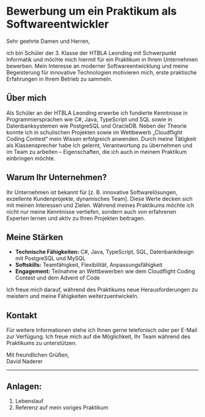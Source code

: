 # Bewerbung um ein Praktikum als Softwareentwickler  

Sehr geehrte Damen und Herren,  

ich bin Schüler der 3. Klasse der HTBLA Leonding mit Schwerpunkt Informatik und möchte mich hiermit für ein Praktikum in Ihrem Unternehmen bewerben. Mein Interesse an moderner Softwareentwicklung und meine Begeisterung für innovative Technologien motivieren mich, erste praktische Erfahrungen in Ihrem Betrieb zu sammeln.  

## Über mich  

Als Schüler an der HTBLA Leonding erwerbe ich fundierte Kenntnisse in Programmiersprachen wie C#, Java, TypeScript und SQL sowie in Datenbanksystemen wie PostgreSQL und OracleDB. Neben der Theorie konnte ich in schulischen Projekten sowie im Wettbewerb „Cloudflight Coding Contest“ mein Wissen erfolgreich anwenden. Durch meine Tätigkeit als Klassensprecher habe ich gelernt, Verantwortung zu übernehmen und im Team zu arbeiten – Eigenschaften, die ich auch in meinem Praktikum einbringen möchte.  

## Warum Ihr Unternehmen?  

Ihr Unternehmen ist bekannt für [z. B. innovative Softwarelösungen, exzellente Kundenprojekte, dynamisches Team]. Diese Werte decken sich mit meinen Interessen und Zielen. Während meines Praktikums möchte ich nicht nur meine Kenntnisse vertiefen, sondern auch von erfahrenen Experten lernen und aktiv zu Ihren Projekten beitragen.  

## Meine Stärken  

- **Technische Fähigkeiten:** C#, Java, TypeScript, SQL, Datenbankdesign mit PostgreSQL und MySQL  
- **Softskills:** Teamfähigkeit, Flexibilität, Anpassungsfähigkeit
- **Engagement:** Teilnahme an Wettbewerben wie dem Cloudflight Coding Contest und dem Advent of Code  

Ich freue mich darauf, während des Praktikums neue Herausforderungen zu meistern und meine Fähigkeiten weiterzuentwickeln.  

## Kontakt  

Für weitere Informationen stehe ich Ihnen gerne telefonisch oder per E-Mail zur Verfügung. Ich freue mich auf die Möglichkeit, Ihr Team während des Praktikums zu unterstützen.

Mit freundlichen Grüßen,  
David Naderer  

---

## Anlagen:  

1. Lebenslauf  
2. Referenz auf mein voriges Praktikum
